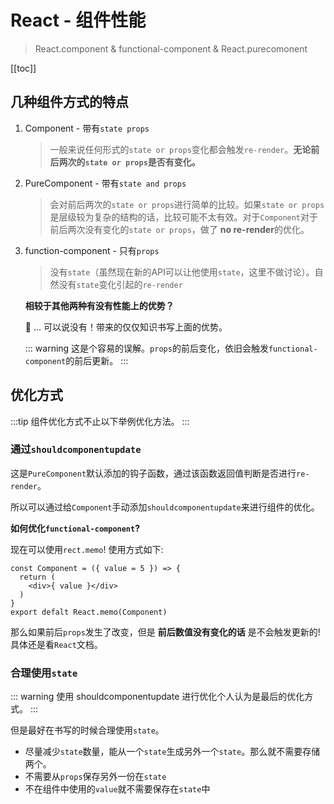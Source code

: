 # React - 组件性能
> React.component & functional-component & React.purecomonent

[[toc]]

## 几种组件方式的特点

1. Component - 带有`state props`

    > 一般来说任何形式的`state or props`变化都会触发`re-render`。**无论前后两次的`state or props`是否有变化。**

2. PureComponent - 带有`state and props`
    
    > 会对前后两次的`state or props`进行简单的比较。如果`state or props`是层级较为复杂的结构的话，比较可能不太有效。对于`Component`对于前后两次没有变化的`state or props`，做了 **no re-render**的优化。

3. function-component - 只有`props`

    > 没有`state`（虽然现在新的API可以让他使用`state`，这里不做讨论）。自然没有`state`变化引起的`re-render`

    **相较于其他两种有没有性能上的优势？**

    :thinking: ... 可以说没有！带来的仅仅知识书写上面的优势。

    ::: warning
    这是个容易的误解。`props`的前后变化，依旧会触发`functional-component`的前后更新。
    :::

## 优化方式

:::tip
组件优化方式不止以下举例优化方法。
:::

### 通过`shouldcomponentupdate`

这是`PureComponent`默认添加的钩子函数，通过该函数返回值判断是否进行`re-render`。

所以可以通过给`Component`手动添加`shouldcomponentupdate`来进行组件的优化。

**如何优化`functional-component`?**

现在可以使用`rect.memo`! 使用方式如下:

```js{6}
const Component = ({ value = 5 }) => {
  return (
    <div>{ value }</div>
  )
}
export defalt React.memo(Component)
```

那么如果前后`props`发生了改变，但是 **前后数值没有变化的话** 是不会触发更新的! 具体还是看`React`文档。

### 合理使用`state`

::: warning
使用 shouldcomponentupdate 进行优化个人认为是最后的优化方式。
:::

但是最好在书写的时候合理使用`state`。

* 尽量减少`state`数量，能从一个`state`生成另外一个`state`。那么就不需要存储两个。
* 不需要从`props`保存另外一份在`state`
* 不在组件中使用的`value`就不需要保存在`state`中
